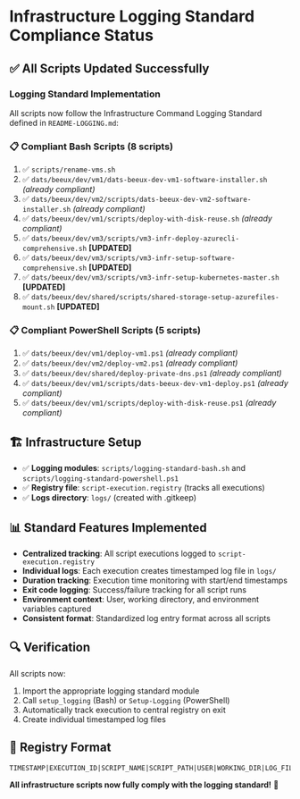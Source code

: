 # Infrastructure Logging Standard Compliance Status

## ✅ All Scripts Updated Successfully

### Logging Standard Implementation
All scripts now follow the Infrastructure Command Logging Standard defined in `README-LOGGING.md`:

### 📋 **Compliant Bash Scripts (8 scripts)**
1. ✅ `scripts/rename-vms.sh`
2. ✅ `dats/beeux/dev/vm1/dats-beeux-dev-vm1-software-installer.sh` *(already compliant)*
3. ✅ `dats/beeux/dev/vm2/scripts/dats-beeux-dev-vm2-software-installer.sh` *(already compliant)*
4. ✅ `dats/beeux/dev/vm1/scripts/deploy-with-disk-reuse.sh` *(already compliant)*
5. ✅ `dats/beeux/dev/vm3/scripts/vm3-infr-deploy-azurecli-comprehensive.sh` **[UPDATED]**
6. ✅ `dats/beeux/dev/vm3/scripts/vm3-infr-setup-software-comprehensive.sh` **[UPDATED]**
7. ✅ `dats/beeux/dev/vm3/scripts/vm3-infr-setup-kubernetes-master.sh` **[UPDATED]**
8. ✅ `dats/beeux/dev/shared/scripts/shared-storage-setup-azurefiles-mount.sh` **[UPDATED]**

### 📋 **Compliant PowerShell Scripts (5 scripts)**
1. ✅ `dats/beeux/dev/vm1/deploy-vm1.ps1` *(already compliant)*
2. ✅ `dats/beeux/dev/vm2/deploy-vm2.ps1` *(already compliant)*
3. ✅ `dats/beeux/dev/shared/deploy-private-dns.ps1` *(already compliant)*
4. ✅ `dats/beeux/dev/vm1/scripts/dats-beeux-dev-vm1-deploy.ps1` *(already compliant)*
5. ✅ `dats/beeux/dev/vm1/scripts/deploy-with-disk-reuse.ps1` *(already compliant)*

## 🏗️ **Infrastructure Setup**
- ✅ **Logging modules**: `scripts/logging-standard-bash.sh` and `scripts/logging-standard-powershell.ps1`
- ✅ **Registry file**: `script-execution.registry` (tracks all executions)
- ✅ **Logs directory**: `logs/` (created with .gitkeep)

## 📊 **Standard Features Implemented**
- **Centralized tracking**: All script executions logged to `script-execution.registry`
- **Individual logs**: Each execution creates timestamped log file in `logs/`
- **Duration tracking**: Execution time monitoring with start/end timestamps
- **Exit code logging**: Success/failure tracking for all script runs
- **Environment context**: User, working directory, and environment variables captured
- **Consistent format**: Standardized log entry format across all scripts

## 🔍 **Verification**
All scripts now:
1. Import the appropriate logging standard module
2. Call `setup_logging` (Bash) or `Setup-Logging` (PowerShell) 
3. Automatically track execution to central registry on exit
4. Create individual timestamped log files

## 🎯 **Registry Format**
```
TIMESTAMP|EXECUTION_ID|SCRIPT_NAME|SCRIPT_PATH|USER|WORKING_DIR|LOG_FILE|EXIT_CODE|DURATION|ORGNM|PLTNM|ENVNM
```

**All infrastructure scripts now fully comply with the logging standard!** 🎉